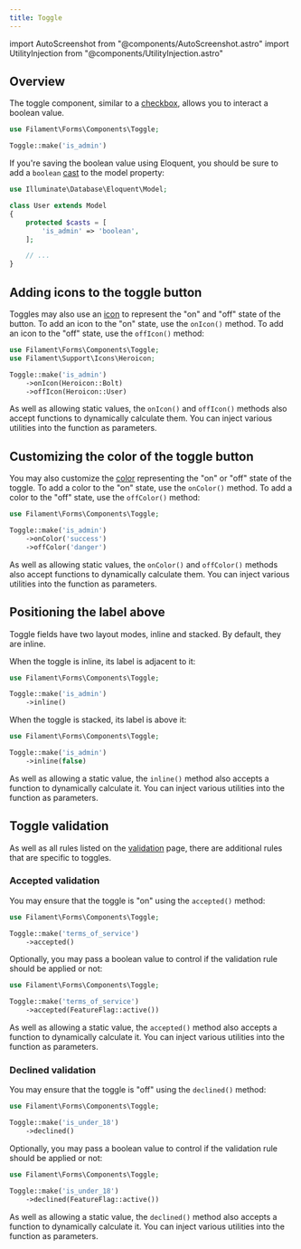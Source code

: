 ```yaml
---
title: Toggle
---
```

import AutoScreenshot from "@components/AutoScreenshot.astro"
import UtilityInjection from "@components/UtilityInjection.astro"

## Overview

The toggle component, similar to a [checkbox](checkbox), allows you to interact a boolean value.

```php
use Filament\Forms\Components\Toggle;

Toggle::make('is_admin')
```

<AutoScreenshot name="forms/fields/toggle/simple" alt="Toggle" version="4.x" />

If you're saving the boolean value using Eloquent, you should be sure to add a `boolean` [cast](https://laravel.com/docs/eloquent-mutators#attribute-casting) to the model property:

```php
use Illuminate\Database\Eloquent\Model;

class User extends Model
{
    protected $casts = [
        'is_admin' => 'boolean',
    ];

    // ...
}
```

## Adding icons to the toggle button

Toggles may also use an [icon](../styling/icons) to represent the "on" and "off" state of the button. To add an icon to the "on" state, use the `onIcon()` method. To add an icon to the "off" state, use the `offIcon()` method:

```php
use Filament\Forms\Components\Toggle;
use Filament\Support\Icons\Heroicon;

Toggle::make('is_admin')
    ->onIcon(Heroicon::Bolt)
    ->offIcon(Heroicon::User)
```

<UtilityInjection set="formFields" version="4.x">As well as allowing static values, the `onIcon()` and `offIcon()` methods also accept functions to dynamically calculate them. You can inject various utilities into the function as parameters.</UtilityInjection>

<AutoScreenshot name="forms/fields/toggle/icons" alt="Toggle icons" version="4.x" />

## Customizing the color of the toggle button

You may also customize the [color](../styling/colors) representing the "on" or "off" state of the toggle. To add a color to the "on" state, use the `onColor()` method. To add a color to the "off" state, use the `offColor()` method:

```php
use Filament\Forms\Components\Toggle;

Toggle::make('is_admin')
    ->onColor('success')
    ->offColor('danger')
```

<UtilityInjection set="formFields" version="4.x">As well as allowing static values, the `onColor()` and `offColor()` methods also accept functions to dynamically calculate them. You can inject various utilities into the function as parameters.</UtilityInjection>

<AutoScreenshot name="forms/fields/toggle/off-color" alt="Toggle off color" version="4.x" />

<AutoScreenshot name="forms/fields/toggle/on-color" alt="Toggle on color" version="4.x" />

## Positioning the label above

Toggle fields have two layout modes, inline and stacked. By default, they are inline.

When the toggle is inline, its label is adjacent to it:

```php
use Filament\Forms\Components\Toggle;

Toggle::make('is_admin')
    ->inline()
```

<AutoScreenshot name="forms/fields/toggle/inline" alt="Toggle with its label inline" version="4.x" />

When the toggle is stacked, its label is above it:

```php
use Filament\Forms\Components\Toggle;

Toggle::make('is_admin')
    ->inline(false)
```

<AutoScreenshot name="forms/fields/toggle/not-inline" alt="Toggle with its label above" version="4.x" />

<UtilityInjection set="formFields" version="4.x">As well as allowing a static value, the `inline()` method also accepts a function to dynamically calculate it. You can inject various utilities into the function as parameters.</UtilityInjection>

## Toggle validation

As well as all rules listed on the [validation](../validation) page, there are additional rules that are specific to toggles.

### Accepted validation

You may ensure that the toggle is "on" using the `accepted()` method:

```php
use Filament\Forms\Components\Toggle;

Toggle::make('terms_of_service')
    ->accepted()
```

Optionally, you may pass a boolean value to control if the validation rule should be applied or not:

```php
use Filament\Forms\Components\Toggle;

Toggle::make('terms_of_service')
    ->accepted(FeatureFlag::active())
```

<UtilityInjection set="formFields" version="4.x">As well as allowing a static value, the `accepted()` method also accepts a function to dynamically calculate it. You can inject various utilities into the function as parameters.</UtilityInjection>

### Declined validation

You may ensure that the toggle is "off" using the `declined()` method:

```php
use Filament\Forms\Components\Toggle;

Toggle::make('is_under_18')
    ->declined()
```

Optionally, you may pass a boolean value to control if the validation rule should be applied or not:

```php
use Filament\Forms\Components\Toggle;

Toggle::make('is_under_18')
    ->declined(FeatureFlag::active())
```

<UtilityInjection set="formFields" version="4.x">As well as allowing a static value, the `declined()` method also accepts a function to dynamically calculate it. You can inject various utilities into the function as parameters.</UtilityInjection>

